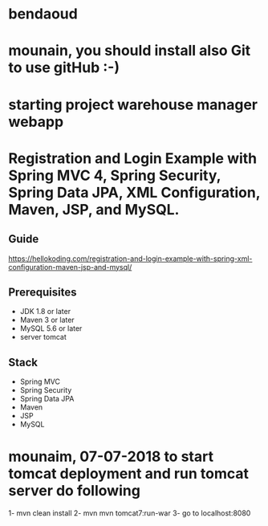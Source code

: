 # bendaoud
# mounain, you should install also Git to use gitHub  :-)
# starting project warehouse manager webapp

# Registration and Login Example with Spring MVC 4, Spring Security, Spring Data JPA, XML Configuration, Maven, JSP, and MySQL.

## Guide
https://hellokoding.com/registration-and-login-example-with-spring-xml-configuration-maven-jsp-and-mysql/

## Prerequisites
- JDK 1.8 or later
- Maven 3 or later
- MySQL 5.6 or later
- server tomcat
## Stack
- Spring MVC
- Spring Security
- Spring Data JPA
- Maven
- JSP
- MySQL


# mounaim, 07-07-2018 to start tomcat deployment and run tomcat server do following

1- mvn clean install
2- mvn mvn tomcat7:run-war
3- go to localhost:8080



